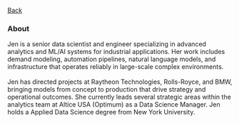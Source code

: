 [Back](https://zenjen-devs.github.io)

### About

<p align="left">  
Jen is a senior data scientist and engineer specializing in advanced analytics and ML/AI systems for industrial applications. Her work includes demand modeling, automation pipelines, natural language models, and infrastructure that operates reliably in large-scale complex environments.
<br>
    <br>
Jen has directed projects at Raytheon Technologies, Rolls-Royce, and BMW, bringing models from concept to production that drive strategy and operational outcomes. She currently leads several strategic areas within the analytics team at Altice USA (Optimum) as a Data Science Manager. Jen holds a Applied Data Science degree from New York University.
</p>






